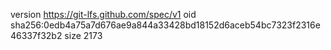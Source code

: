 version https://git-lfs.github.com/spec/v1
oid sha256:0edb4a75a7d676ae9a844a33428bd18152d6aceb54bc7323f2316e46337f32b2
size 2173
